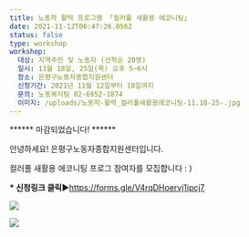 ```yaml
---
title: 노동자 활력 프로그램 「컬러풀 새활용 에코니팅」
date: 2021-11-12T06:47:26.056Z
status: false
type: workshop
workshop:
  대상: 지역주민 및 노동자 (선착순 20명)
  일시: 11월 18일, 25일(목) 오후 5~6시
  장소: 은평구노동자종합지원센터
  신청기간: 2021년 11월 12일부터 18일까지
  문의: 노동복지팀 02-6952-1874
  이미지: /uploads/노동자-활력_컬러풀새활용에코니팅-11.18-25-.jpg
---
```

\*\*\*\*\*\* 마감되었습니다! \*\*\*\*\*\*

안녕하세요! 은평구노동자종합지원센터입니다. 

컬러풀 새활용 에코니팅 프로그 참여자를 모집합니다 : )

**\* 신청링크 클릭**▶[](<1. https://forms.gle/MdfAxEuKvu3qFNpd9>)https://forms.gle/V4rqDHoervj1ipcj7

![](/uploads/새활용에코니팅프로그램_2.jpg)

![](/uploads/새활용에코니팅프로그램_3.jpg)